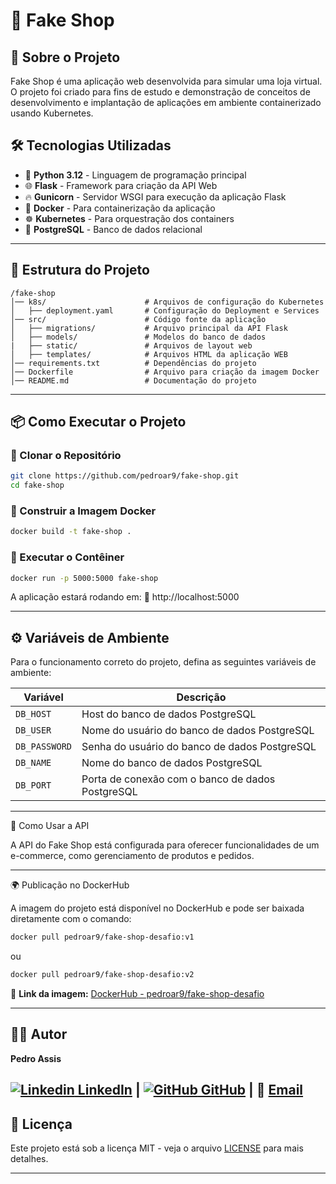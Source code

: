 # 🛒 Fake Shop

## 📌 Sobre o Projeto
Fake Shop é uma aplicação web desenvolvida para simular uma loja virtual.  
O projeto foi criado para fins de estudo e demonstração de conceitos de desenvolvimento e implantação de aplicações em ambiente containerizado usando Kubernetes.

## 🛠 Tecnologias Utilizadas
- 🐍 **Python 3.12** - Linguagem de programação principal
- 🌐 **Flask** - Framework para criação da API Web
- 🔥 **Gunicorn** - Servidor WSGI para execução da aplicação Flask
- 🐳 **Docker** - Para containerização da aplicação
- ☸ **Kubernetes** - Para orquestração dos containers
- 🐘 **PostgreSQL** - Banco de dados relacional
- ---  


## 📂 Estrutura do Projeto
```
/fake-shop
│── k8s/                      # Arquivos de configuração do Kubernetes
│   ├── deployment.yaml       # Configuração do Deployment e Services
│── src/                      # Código fonte da aplicação
│   ├── migrations/           # Arquivo principal da API Flask
│   ├── models/               # Modelos do banco de dados
|   ├── static/               # Arquivos de layout web
│   ├── templates/            # Arquivos HTML da aplicação WEB
│── requirements.txt          # Dependências do projeto
│── Dockerfile                # Arquivo para criação da imagem Docker
│── README.md                 # Documentação do projeto
```
---  

## 📦 Como Executar o Projeto

### 🔹 Clonar o Repositório
```sh
git clone https://github.com/pedroar9/fake-shop.git
cd fake-shop
```

### 🔹 Construir a Imagem Docker
```sh
docker build -t fake-shop .
```

### 🔹 Executar o Contêiner
```sh
docker run -p 5000:5000 fake-shop
```

A aplicação estará rodando em:
📍 http://localhost:5000

---  

## ⚙️ Variáveis de Ambiente

Para o funcionamento correto do projeto, defina as seguintes variáveis de ambiente:

| Variável        | Descrição                                   |
|----------------|---------------------------------|
| `DB_HOST`     | Host do banco de dados PostgreSQL |
| `DB_USER`     | Nome do usuário do banco de dados PostgreSQL |
| `DB_PASSWORD` | Senha do usuário do banco de dados PostgreSQL |
| `DB_NAME`     | Nome do banco de dados PostgreSQL |
| `DB_PORT`     | Porta de conexão com o banco de dados PostgreSQL |  

---  


🔄 Como Usar a API

A API do Fake Shop está configurada para oferecer funcionalidades de um e-commerce, como gerenciamento de produtos e pedidos.

---  


🌍 Publicação no DockerHub

A imagem do projeto está disponível no DockerHub e pode ser baixada diretamente com o comando:

```sh
docker pull pedroar9/fake-shop-desafio:v1
```
ou

```sh
docker pull pedroar9/fake-shop-desafio:v2
```

🔗 **Link da imagem:** [DockerHub - pedroar9/fake-shop-desafio](https://hub.docker.com/r/pedroar9/fake-shop-desafio)

---

## 👨‍💻 Autor

**Pedro Assis**

[![Linkedin](https://i.sstatic.net/gVE0j.png) LinkedIn](https://www.linkedin.com/in/pedrocarlos-assis/) | [![GitHub](https://i.sstatic.net/tskMh.png) GitHub](https://github.com/pedroar9) | 📧 [Email](mailto:pedrocarlos.assis@gmail.com)
---

## 📝 Licença

Este projeto está sob a licença MIT - veja o arquivo [LICENSE](https://mit-license.org/) para mais detalhes.

---
